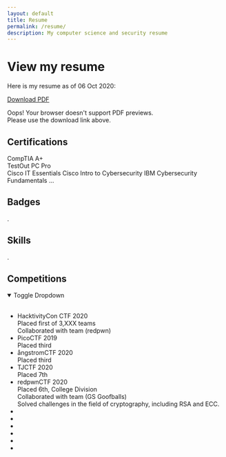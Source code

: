 ```yaml
---
layout: default
title: Resume
permalink: /resume/
description: My computer science and security resume
---
```


# View my resume

Here is my resume as of 06 Oct 2020:

[Download PDF](https://adrianself.me/assets/other/Resume_10062020.pdf)

<object data="/assets/other/Resume_10062020.pdf" type="application/pdf" height="850px" width="100%">
    Oops! Your browser doesn't support PDF previews.<br>
    Please use the download link above.
</object>

## Certifications

CompTIA A+\
TestOut PC Pro\
Cisco IT Essentials
Cisco Intro to Cybersecurity
IBM Cybersecurity Fundamentals
...

## Badges
.

## Skills
.

## Competitions

<details open>
<summary>Toggle Dropdown</summary>
<br>
    <ul>
        <li>HacktivityCon CTF 2020</li>
            <div>
                Placed first of 3,XXX teams
                <br>
                Collaborated with team (redpwn)
            </div>
        <li>PicoCTF 2019</li>
            <div>Placed third</div>
        <li>ångstromCTF 2020</li>
            <div>Placed third</div>
        <li>TJCTF 2020</li>
            <div>Placed 7th</div>
        <li>redpwnCTF 2020</li>
            <div>
                Placed 6th, College Division
                <br>
                Collaborated with team (GS Goofballs)
                <br>
                Solved challenges in the field of cryptography, including RSA and ECC.
            </div>
        <li></li>
        <li></li>
        <li></li>
        <li></li>
        <li></li>
        <li></li>
    </ul>
</details>